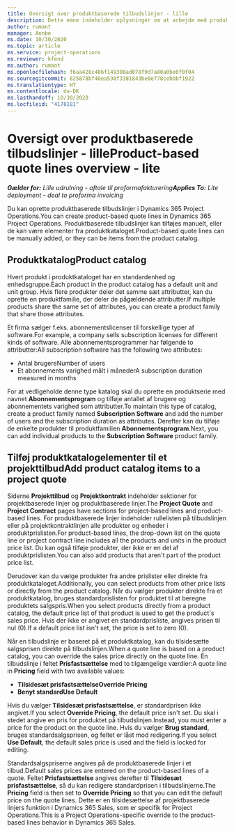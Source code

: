 ```yaml
---
title: Oversigt over produktbaserede tilbudslinjer - lille
description: Dette emne indeholder oplysninger om at arbejde med produktbaserede tilbudslinjer.
author: rumant
manager: Annbe
ms.date: 10/30/2020
ms.topic: article
ms.service: project-operations
ms.reviewer: kfend
ms.author: rumant
ms.openlocfilehash: f6aa428c486f149308ad078f9d7a80a0be0f0f04
ms.sourcegitcommit: 625878bf48ea530f3381843be0e778cebbbf1922
ms.translationtype: HT
ms.contentlocale: da-DK
ms.lasthandoff: 10/30/2020
ms.locfileid: "4178181"
---
```

# <a name="product-based-quote-lines-overview---lite"></a><span data-ttu-id="8cb14-103">Oversigt over produktbaserede tilbudslinjer - lille</span><span class="sxs-lookup"><span data-stu-id="8cb14-103">Product-based quote lines overview - lite</span></span>

<span data-ttu-id="8cb14-104">_**Gælder for:** Lille udrulning - aftale til proformafakturering_</span><span class="sxs-lookup"><span data-stu-id="8cb14-104">_**Applies To:** Lite deployment - deal to proforma invoicing_</span></span>

<span data-ttu-id="8cb14-105">Du kan oprette produktbaserede tilbudslinjer i Dynamics 365 Project Operations.</span><span class="sxs-lookup"><span data-stu-id="8cb14-105">You can create product-based quote lines in Dynamics 365 Project Operations.</span></span> <span data-ttu-id="8cb14-106">Produktbaserede tilbudslinjer kan tilføjes manuelt, eller de kan være elementer fra produktkataloget.</span><span class="sxs-lookup"><span data-stu-id="8cb14-106">Product-based quote lines can be manually added, or they can be items from the product catalog.</span></span>

## <a name="product-catalog"></a><span data-ttu-id="8cb14-107">Produktkatalog</span><span class="sxs-lookup"><span data-stu-id="8cb14-107">Product catalog</span></span>

<span data-ttu-id="8cb14-108">Hvert produkt i produktkataloget har en standardenhed og enhedsgruppe.</span><span class="sxs-lookup"><span data-stu-id="8cb14-108">Each product in the product catalog has a default unit and unit group.</span></span> <span data-ttu-id="8cb14-109">Hvis flere produkter deler det samme sæt attributter, kan du oprette en produktfamilie, der deler de pågældende attributter.</span><span class="sxs-lookup"><span data-stu-id="8cb14-109">If multiple products share the same set of attributes, you can create a product family that share those attributes.</span></span> 

<span data-ttu-id="8cb14-110">Et firma sælger f.eks. abonnementslicenser til forskellige typer af software.</span><span class="sxs-lookup"><span data-stu-id="8cb14-110">For example, a company sells subscription licenses for different kinds of software.</span></span> <span data-ttu-id="8cb14-111">Alle abonnementsprogrammer har følgende to attributter:</span><span class="sxs-lookup"><span data-stu-id="8cb14-111">All subscription software has the following two attributes:</span></span>

- <span data-ttu-id="8cb14-112">Antal brugere</span><span class="sxs-lookup"><span data-stu-id="8cb14-112">Number of users</span></span>
- <span data-ttu-id="8cb14-113">Et abonnements varighed målt i måneder</span><span class="sxs-lookup"><span data-stu-id="8cb14-113">A subscription duration measured in months</span></span>

<span data-ttu-id="8cb14-114">For at vedligeholde denne type katalog skal du oprette en produktserie med navnet **Abonnementsprogram** og tilføje antallet af brugere og abonnementets varighed som attributter.</span><span class="sxs-lookup"><span data-stu-id="8cb14-114">To maintain this type of catalog, create a product family named **Subscription Software** and add the number of users and the subscription duration as attributes.</span></span> <span data-ttu-id="8cb14-115">Derefter kan du tilføje de enkelte produkter til produktfamilien **Abonnementsprogram**.</span><span class="sxs-lookup"><span data-stu-id="8cb14-115">Next, you can add individual products to the **Subscription Software** product family.</span></span>

## <a name="add-product-catalog-items-to-a-project-quote"></a><span data-ttu-id="8cb14-116">Tilføj produktkatalogelementer til et projekttilbud</span><span class="sxs-lookup"><span data-stu-id="8cb14-116">Add product catalog items to a project quote</span></span>

<span data-ttu-id="8cb14-117">Siderne **Projekttilbud** og **Projektkontrakt** indeholder sektioner for projektbaserede linjer og produktbaserede linjer.</span><span class="sxs-lookup"><span data-stu-id="8cb14-117">The **Project Quote** and **Project Contract** pages have sections for project-based lines and product-based lines.</span></span> <span data-ttu-id="8cb14-118">For produktbaserede linjer indeholder rullelisten på tilbudslinjen eller på projektkontraktlinjen alle produkter og enheder i produktprislisten.</span><span class="sxs-lookup"><span data-stu-id="8cb14-118">For product-based lines, the drop-down list on the quote line or project contract line includes all the products and units in the product price list.</span></span> <span data-ttu-id="8cb14-119">Du kan også tilføje produkter, der ikke er en del af produktprislisten.</span><span class="sxs-lookup"><span data-stu-id="8cb14-119">You can also add products that aren't part of the product price list.</span></span>

<span data-ttu-id="8cb14-120">Derudover kan du vælge produkter fra andre prislister eller direkte fra produktkataloget.</span><span class="sxs-lookup"><span data-stu-id="8cb14-120">Additionally, you can select products from other price lists or directly from the product catalog.</span></span> <span data-ttu-id="8cb14-121">Når du vælger produkter direkte fra et produktkatalog, bruges standardprislisten for produktet til at beregne produktets salgspris.</span><span class="sxs-lookup"><span data-stu-id="8cb14-121">When you select products directly from a product catalog, the default price list of that product is used to get the product's sales price.</span></span> <span data-ttu-id="8cb14-122">Hvis der ikke er angivet en standardprisliste, angives prisen til nul (0).</span><span class="sxs-lookup"><span data-stu-id="8cb14-122">If a default price list isn't set, the price is set to zero (0).</span></span>

<span data-ttu-id="8cb14-123">Når en tilbudslinje er baseret på et produktkatalog, kan du tilsidesætte salgsprisen direkte på tilbudslinjen.</span><span class="sxs-lookup"><span data-stu-id="8cb14-123">When a quote line is based on a product catalog, you can override the sales price directly on the quote line.</span></span> <span data-ttu-id="8cb14-124">En tilbudslinje i feltet **Prisfastsættelse** med to tilgængelige værdier:</span><span class="sxs-lookup"><span data-stu-id="8cb14-124">A quote line in **Pricing** field with two available values:</span></span>

- <span data-ttu-id="8cb14-125">**Tilsidesæt prisfastsættelse**</span><span class="sxs-lookup"><span data-stu-id="8cb14-125">**Override Pricing**</span></span>
- <span data-ttu-id="8cb14-126">**Benyt standard**</span><span class="sxs-lookup"><span data-stu-id="8cb14-126">**Use Default**</span></span>

<span data-ttu-id="8cb14-127">Hvis du vælger **Tilsidesæt prisfastsættelse**, er standardprisen ikke angivet.</span><span class="sxs-lookup"><span data-stu-id="8cb14-127">If you select **Override Pricing**, the default price isn't set.</span></span> <span data-ttu-id="8cb14-128">Du skal i stedet angive en pris for produktet på tilbudslinjen.</span><span class="sxs-lookup"><span data-stu-id="8cb14-128">Instead, you must enter a price for the product on the quote line.</span></span> <span data-ttu-id="8cb14-129">Hvis du vælger **Brug standard**, bruges standardsalgsprisen, og feltet er låst mod redigering.</span><span class="sxs-lookup"><span data-stu-id="8cb14-129">If you select **Use Default**, the default sales price is used and the field is locked for editing.</span></span>

<span data-ttu-id="8cb14-130">Standardsalgspriserne angives på de produktbaserede linjer i et tilbud.</span><span class="sxs-lookup"><span data-stu-id="8cb14-130">Default sales prices are entered on the product-based lines of a quote.</span></span> <span data-ttu-id="8cb14-131">Feltet **Prisfastsættelse** angives derefter til **Tilsidesæt prisfastsættelse**, så du kan redigere standardprisen i tilbudslinjerne.</span><span class="sxs-lookup"><span data-stu-id="8cb14-131">The **Pricing** field is then set to **Override Pricing** so that you can edit the default price on the quote lines.</span></span> <span data-ttu-id="8cb14-132">Dette er en tilsidesættelse af projektbaserede linjers funktion i Dynamics 365 Sales, som er specifik for Project Operations.</span><span class="sxs-lookup"><span data-stu-id="8cb14-132">This is a Project Operations-specific override to the product-based lines behavior in Dynamics 365 Sales.</span></span>
